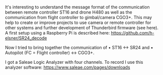 It's interesting to understand the message format of the communication between remote controller ST16 and drone H480 as well as the communication from flight controller to gimbal/camera CGO3+. This may help to create or improve projects to use camera or remote controller for other systems and further development of Thunderbird firmware (see here).
A first setup using a Raspberry Pi is described here: https://github.com/h-elsner/SR24_decode

Now I tried to bring together the communication of 
    • ST16 <-> SR24 and 
    • Autopilot (FC = Flight controller) <-> CGO3+.

I got a Saleae Logic Analyzer with four channels. To record I use this analyzer software: https://www.saleae.com/pages/downloads
